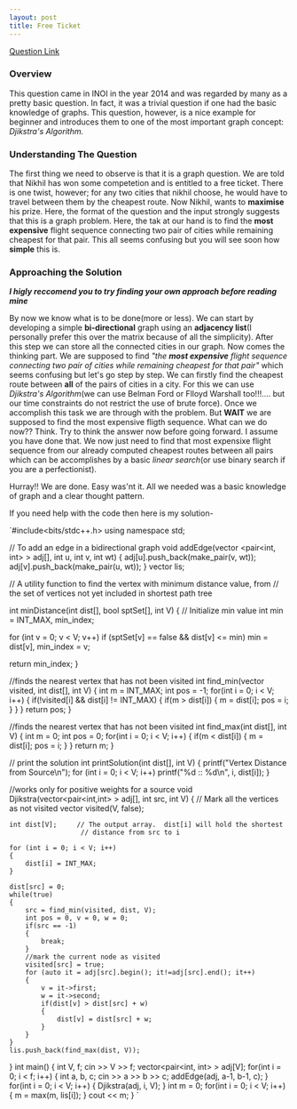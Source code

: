 ```yaml
---
layout: post
title: Free Ticket
---
```


[Question Link](https://www.codechef.com/INOIPRAC/problems/INOI1402)

### Overview

This question came in INOI in the year 2014 and was regarded by many as a pretty basic question. In fact, it was a trivial question if one had the basic knowledge of graphs. This question, however, is a nice example for beginner and introduces them to one of the most important graph concept: *Djikstra's Algorithm.*

### Understanding The Question

The first thing we need to observe is that it is a graph question. We are told that Nikhil has won some competetion and is entitled to a free ticket. There is one twist, however; for any two cities that nikhil choose, he would have to travel between them by the cheapest route. Now Nikhil, wants to **maximise** his prize. Here, the format of the question and the input strongly suggests that this is a graph problem. Here, the tak at our hand is to find the **most expensive** flight sequence connecting two pair of cities while remaining cheapest for that pair. This all seems confusing but you will see soon how **simple** this is.

### Approaching the Solution

_**I higly reccomend you to try finding your own approach before reading mine**_

By now we know what is to be done(more or less). We can start by developing a simple **bi-directional** graph using an **adjacency list**(I personally prefer this over the matrix because of all the simplicity). After this step we can store all the connected cities in our graph. Now comes the thinking part. We are supposed to find *"the **most expensive** flight sequence connecting two pair of cities while remaining cheapest for that pair"* which seems confusing but let's go step by step. We can firstly find the cheapest route between **all** of the pairs of cities in a city. For this we can use *Djikstra's Algorithm*(we can use Belman Ford or Flloyd Warshall too!!!.... but our time constraints do not restrict the use of brute force). Once we accomplish this task we are through with the problem. But **WAIT** we are supposed to find the most expensive fligth sequence. What can we do now?? Think. Try to think the answer now before going forward. I assume you have done that. We now just need to find that most expensixe flight sequence from our already computed cheapest routes between all pairs which can be accomplishes by a basic *linear search*(or use binary search if you are a perfectionist).

Hurray!! We are done. Easy was'nt it. All we needed was a basic knowledge of graph and a clear thought pattern.

If you need help with the code then here is my solution-

`#include<bits/stdc++.h>
using namespace std;

// To add an edge in a bidirectional graph
void addEdge(vector <pair<int, int> > adj[], int u, int v, int wt)
{
	adj[u].push_back(make_pair(v, wt));
	adj[v].push_back(make_pair(u, wt));
}
vector<int> lis;

// A utility function to find the vertex with minimum distance value, from
// the set of vertices not yet included in shortest path tree

int minDistance(int dist[], bool sptSet[], int V)
{
   // Initialize min value
   int min = INT_MAX, min_index;
  
   for (int v = 0; v < V; v++)
     if (sptSet[v] == false && dist[v] <= min)
         min = dist[v], min_index = v;
  
   return min_index;
}

//finds the nearest vertex that has not been visited
int find_min(vector<bool> visited, int dist[], int V)
{
	int m = INT_MAX;
	int pos = -1;
	for(int i = 0; i < V; i++)
	{
		if(!visited[i] && dist[i] != INT_MAX)
		{
			if(m > dist[i])
			{
				m = dist[i];
				pos = i;
			}
		}
	}
	return pos;
}

//finds the nearest vertex that has not been visited
int find_max(int dist[], int V)
{
	int m = 0;
	int pos = 0;
	for(int i = 0; i < V; i++)
	{
		if(m < dist[i])
		{
			m = dist[i];
			pos = i;
		}
	}
	return m;
}

// print the solution
int printSolution(int dist[], int V)
{
   printf("Vertex Distance from Source\n");
   for (int i = 0; i < V; i++)
      printf("%d :: %d\n", i, dist[i]);
}

//works only for positive weights for a source
void Djikstra(vector<pair<int,int> > adj[], int src, int V)
{
    // Mark all the vertices as not visited
    vector<bool> visited(V, false);
 
 	int dist[V];     // The output array.  dist[i] will hold the shortest
                      // distance from src to i
                      
    for (int i = 0; i < V; i++)
    {
        dist[i] = INT_MAX;
    }

    dist[src] = 0;                  
    while(true)
    {
        src = find_min(visited, dist, V);
        int pos = 0, v = 0, w = 0;
        if(src == -1)
        {
        	break;
		}
		//mark the current node as visited
        visited[src] = true;
		for (auto it = adj[src].begin(); it!=adj[src].end(); it++)
		{
			v = it->first;
			w = it->second;
			if(dist[v] > dist[src] + w)
			{
				dist[v] = dist[src] + w;
			}
		}
    }
    lis.push_back(find_max(dist, V));
}
int main()
{
	int V, f;
	cin >> V >> f;
	vector<pair<int, int> > adj[V];
	for(int i = 0; i < f; i++)
	{
		int a, b, c;
		cin >> a >> b >> c;
		addEdge(adj, a-1, b-1, c);
	}
	for(int i = 0; i < V; i++)
	{
		Djikstra(adj, i, V);
	}
	int m = 0;
	for(int i = 0; i < V; i++)
	{
		m = max(m, lis[i]);
	}
	cout << m;
}
`
